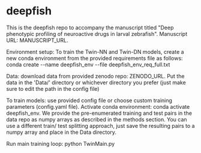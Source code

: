 # deepfish

This is the deepfish repo to accompany the manuscript titled "Deep phenotypic profiling of neuroactive drugs in larval zebrafish". Manuscript URL: MANUSCRIPT_URL.

Environment setup: To train the Twin-NN and Twin-DN models, create a new conda environment from the provided requirements file as follows: 
conda create --name deepfish_env --file deepfish_env_req_full.txt

Data: download data from provided zenodo repo: ZENODO_URL. Put the data in the 'Data/' directory or whichever directory you prefer (just make sure to edit the path in the config file) 

To train models: use provided config file or choose custom training parameters (config.yaml file). Activate conda environment: conda activate deepfish_env. We provide the pre-enumerated training and test pairs in the data repo as numpy arrays as described in the methods section. You can use a different train/ test splitting approach, just save the resulting pairs to a numpy array and place in the Data directory.

Run main training loop: python TwinMain.py
